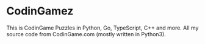 # CodinGamez
This is CodinGame Puzzles in Python, Go, TypeScript, C++ and more. All my source code from CodinGame.com (mostly written in Python3).
